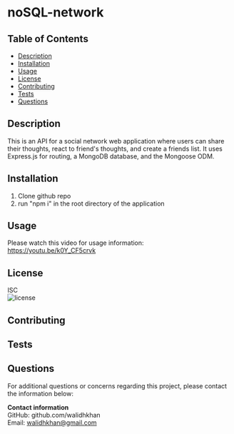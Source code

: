 
# noSQL-network

## Table of Contents
- [Description](#Description)
- [Installation](#Installation)
- [Usage](#Usage)
- [License](#License)
- [Contributing](#Contributing)
- [Tests](#Tests)
- [Questions](#Questions)

<div id='Desciption'/>

## Description
This is an API for a social network web application where users can share their thoughts, react to friend's thoughts, and create a friends list. It uses Express.js for routing, a MongoDB database, and the Mongoose ODM.

<div id='Installation'/>

## Installation
1) Clone github repo
2) run "npm i" in the root directory of the application

<div id='Usage'/>

## Usage
Please watch this video for usage information: https://youtu.be/k0Y_CF5crvk 

<div id='License'/>

## License       
ISC  
![license](https://img.shields.io/badge/license-ISC-green.svg)

<div id='Contributing'/>

## Contributing
 

<div id='Tests'/>

## Tests


<div id='Questions'/>

## Questions
For additional questions or concerns regarding this project, please contact the information below:

**Contact information**  
GitHub: github.com/walidhkhan  
Email: walidhkhan@gmail.com
